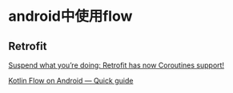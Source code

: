 # android中使用flow

## Retrofit

[Suspend what you’re doing: Retrofit has now Coroutines support!](https://proandroiddev.com/suspend-what-youre-doing-retrofit-has-now-coroutines-support-c65bd09ba067)

[Kotlin Flow on Android — Quick guide](https://proandroiddev.com/kotlin-flow-on-android-quick-guide-76667e872166)